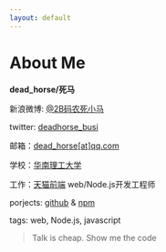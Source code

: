 ```yaml
---
layout: default
---
```

# About Me

**dead_horse/死马**

新浪微博: [@2B码农死小马](http://weibo.com/deadhorse/)

twitter: [deadhorse_busi](https://twitter.com/deadhorse_busi)

邮箱：[dead_horse[at]qq.com](mailto:dead_horse@qq.com)

学校：[华南理工大学](http://www.scut.edu.cn/)

工作：[天猫前端](http://tmall.com/) web/Node.js开发工程师

porjects: [github](https://github.com/dead-horse) & [npm](https://npmjs.org/~dead_horse)

tags: web, Node.js, javascript

> Talk is cheap. Show me the code
